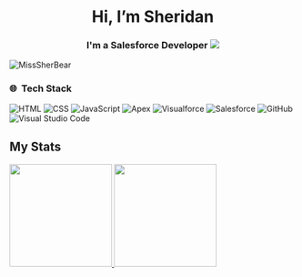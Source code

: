 <h1 align="center">Hi, I’m Sheridan</h1>
<h3 align="center">I'm a Salesforce Developer <img src="https://icon-icons.com/icons2/2699/PNG/32/salesforce_logo_icon_170764.png"/> </h3> 

<p align="left"> <img src="https://komarev.com/ghpvc/?username=MissSherBear" alt="MissSherBear" /> </p>

### 🌐 &nbsp;Tech Stack

![HTML](https://img.shields.io/badge/-HTML-333333?style=flat&logo=HTML5)
![CSS](https://img.shields.io/badge/-CSS-333333?style=flat&logo=CSS3&logoColor=1572B6)
![JavaScript](https://img.shields.io/badge/-JavaScript-333333?style=flat&logo=javascript)
![Apex](https://img.shields.io/badge/-Apex-333333?style=flat&logo=apex)
![Visualforce](https://img.shields.io/badge/-Visualforce-333333?style=flat&logo=visualforce)
![Salesforce](https://img.shields.io/badge/-Salesforce-333333?style=flat&logo=salesforce)
![GitHub](https://img.shields.io/badge/-GitHub-333333?style=flat&logo=github)
![Visual Studio Code](https://img.shields.io/badge/-Visual%20Studio%20Code-333333?style=flat&logo=visual-studio-code&logoColor=007ACC)

## My Stats
<p>
<a href="https://github.com/AVS1508">
  <img height="180em" src="https://github-readme-stats.vercel.app/api?username=MissSherBear&show_icons=true&theme=radical" />
  <img height="180em" src="https://github-readme-stats-eight-theta.vercel.app/api/top-langs/?username=MissSherBear&theme=radical&layout=compact&exclude_lang=java+r" />
</a>
</p>
